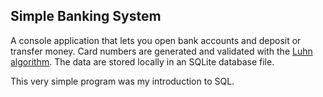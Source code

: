 ## Simple Banking System

A console application that lets you open bank accounts and deposit or transfer money.
Card numbers are generated and validated with the 
[Luhn algorithm](https://en.wikipedia.org/wiki/Luhn_algorithm). The data are stored 
locally in an SQLite database file.

This very simple program was my introduction to SQL.
